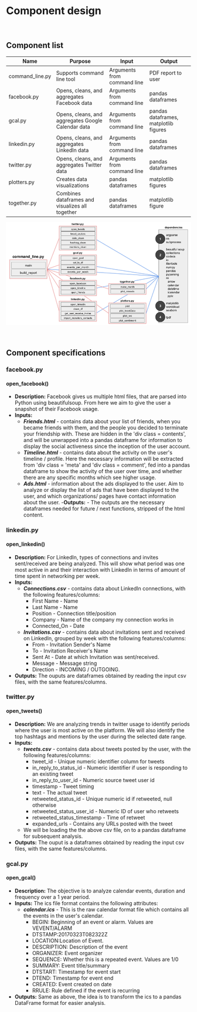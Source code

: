 # Component design

<br>

## Component list


| Name | Purpose | Input | Output | 
| --- | --- | --- | --- |
| command_line.py | Supports command line tool | Arguments from command line | PDF report to user |
| facebook.py | Opens, cleans, and aggregates Facebook data | Arguments from command line | pandas dataframes |
| gcal.py | Opens, cleans, and aggregates Google Calendar data | Arguments from command line | pandas dataframes, matplotlib figures |
| linkedin.py | Opens, cleans, and aggregates LinkedIn data | Arguments from command line | pandas dataframes |
| twitter.py | Opens, cleans, and aggregates Twitter data | Arguments from command line | pandas dataframes |
| plotters.py | Creates data visualizations | pandas dataframes | matplotlib figures |
| together.py | Combines dataframes and visualizes all together | pandas dataframes | matplotlib figure |

![](components.png)


<br>

## Component specifications

### facebook.py

#### open_facebook()

- **Description:** Facebook gives us multiple html files, that are parsed into Python using beautifulsoup. From here we aim to give the user a snapshot of their Facebook usage.
- **Inputs:**
  - ***Friends.html*** - contains data about your list of friends, when you became friends with them, and the people you decided to terminate your friendship with. These are hidden in the 'div class = contents', and will be unwrapped into a pandas dataframe for information to display the social activeness since the inception of the user account.
  - ***Timeline.html*** - contains data about the activity on the user's timeline / profile. Here the necessary information will be extracted from 'div class = 'meta' and 'div class = comment', fed into a pandas dataframe to show the activity of the user over time, and whether there are any specific months which see higher usage.
  - ***Ads.html*** - information about the ads displayed to the user. Aim to analyze or display the list of ads that have been displayed to the user, and which organizations/ pages have contact information about the user.
-**Outputs:** - The outputs are the necessary dataframes needed for future / next functions, stripped of the html content.

### linkedin.py

#### open_linkedin()

- **Description:** For LinkedIn, types of connections and invites sent/received are being analyzed. This will show what period was one most active in and their interaction with LinkedIn in terms of amount of time spent in networking per week.
- **Inputs:**
  - ***Connections.csv*** - contains data about LinkedIn connections, with the following features/columns:
    - First Name - Name
    - Last Name - Name
    - Position - Connection title/position
    - Company - Name of the company my connection works in
    - Connected_On - Date
  - ***Invitations.csv*** - contains data about invitations sent and received on LinkedIn, grouped by week with the following features/columns:
    - From - Invitation Sender's Name
    - To - Invitation Receiver's Name
    - Sent At - Date at which Invitation was sent/received.
    - Message - Message string
    - Direction - INCOMING / OUTGOING.
- **Outputs:** The ouputs are dataframes obtained by reading the input csv files, with the same features/columns.  

### twitter.py

#### open_tweets()

- **Description:** We are analyzing trends in twitter usage to identify periods where the user is most active on the platform. We will also identify the top hashtags and mentions by the user during the selected date range.
- **Inputs:**
  - ***tweets.csv*** - contains data about tweets posted by the user, with the following features/columns:
    - tweet_id - Unique numeric identifier column for tweets
    - in_reply_to_status_id - Numeric identifier if user is responding to an existing tweet
    - in_reply_to_user_id - Numeric source tweet user id
    - timestamp - Tweet timing
    - text - The actual tweet
    - retweeted_status_id - Unique numeric id if retweeted, null otherwise
    - retweeted_status_user_id - Numeric ID of user who retweets
    - retweeted_status_timestamp - Time of retweet
    - expanded_urls - Contains any URLs posted with the tweet
  - We will be loading the the above csv file, on to a pandas dataframe for subsequent analysis.
- **Outputs:** The ouput is a dataframes obtained by reading the input csv files, with the same features/columns.

### gcal.py

#### open_gcal()

- **Description:** The objective is to analyze calendar events, duration and frequency over a 1 year period.
- **Inputs:** The ics file format contains the following attributes:
   - ***calendar.ics*** - This is the raw calendar format file which contains all the events in the user's calendar.
        - BEGIN: Beginning of an event or alarm. Values are VEVENT/ALARM
        - DTSTAMP:20170323T082322Z
        - LOCATION:Location of Event.
        - DESCRIPTION: Description of the event
        - ORGANIZER: Event organizer
        - SEQUENCE: Whether this is a repeated event. Values are 1/0
        - SUMMARY: Event title/summary
        - DTSTART: Timestamp for event start
        - DTEND: Timestamp for event end
        - CREATED: Event created on date
        - RRULE: Rule defined if the event is recurring
- **Outputs:** Same as above, the idea is to transform the ics to a pandas DataFrame format for easier analysis.
